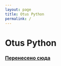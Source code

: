 ```yaml
---
layout: page
title: Otus Python
permalink: /
---
```


# Otus Python

### [Перенесено сюда](//itsimple.ru/challenges/python/)